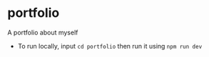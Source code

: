 # portfolio
A portfolio about myself

- To run locally, input `cd portfolio` then run it using `npm run dev`
